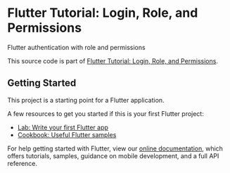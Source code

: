 # Flutter Tutorial: Login, Role, and Permissions

Flutter authentication with role and permissions

This source code is part of [Flutter Tutorial: Login, Role, and Permissions](https://www.djamware.com/post/618d094c5b9095915c5621c6/flutter-tutorial-login-role-and-permissions).

## Getting Started

This project is a starting point for a Flutter application.

A few resources to get you started if this is your first Flutter project:

- [Lab: Write your first Flutter app](https://flutter.dev/docs/get-started/codelab)
- [Cookbook: Useful Flutter samples](https://flutter.dev/docs/cookbook)

For help getting started with Flutter, view our
[online documentation](https://flutter.dev/docs), which offers tutorials,
samples, guidance on mobile development, and a full API reference.
